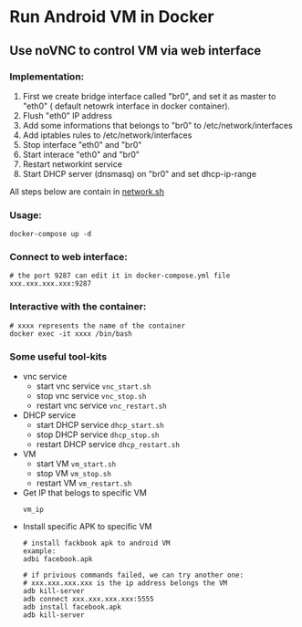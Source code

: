 # Run Android VM in Docker
## Use noVNC to control VM via web interface
### Implementation:
1. First we create bridge interface called "br0", and set it as master to "eth0" ( default netowrk interface in  docker container).
2. Flush "eth0" IP address
3. Add some informations that belongs to "br0" to /etc/network/interfaces
4. Add iptables rules to /etc/network/interfaces
5. Stop interface "eth0" and "br0"
6. Start interace "eth0" and "br0"
7. Restart networkint service
8. Start DHCP server (dnsmasq) on "br0" and set dhcp-ip-range

All steps below are contain in [network.sh](https://github.com/sheng9571/shenker/blob/master/qemu/android/android_8.1/network.sh)
### Usage:
```
docker-compose up -d
```

### Connect to web interface:
```
# the port 9287 can edit it in docker-compose.yml file
xxx.xxx.xxx.xxx:9287
```


### Interactive with the container:
```
# xxxx represents the name of the container
docker exec -it xxxx /bin/bash
```
### Some useful tool-kits
* vnc service
    * start vnc service
        ``` vnc_start.sh ```
    * stop vnc service
        ``` vnc_stop.sh ```
    * restart vnc service
        ``` vnc_restart.sh ```
* DHCP service
    * start DHCP service
        ``` dhcp_start.sh ```
    * stop DHCP service
        ``` dhcp_stop.sh ```
    * restart DHCP service
        ``` dhcp_restart.sh ```
* VM
    * start VM
        ``` vm_start.sh ```
    * stop VM
        ``` vm_stop.sh ```
    * restart VM
        ``` vm_restart.sh ```
* Get IP that belogs to specific VM
    ```
    vm_ip
    ```
* Install specific APK to specific VM
    ```
    # install fackbook apk to android VM
    example:
    adbi facebook.apk

    # if privious commands failed, we can try another one:
    # xxx.xxx.xxx.xxx is the ip address belongs the VM
    adb kill-server
    adb connect xxx.xxx.xxx.xxx:5555
    adb install facebook.apk
    adb kill-server
    ```
